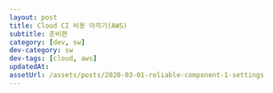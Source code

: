```yaml
---
layout: post
title: Cloud CI 비용 아끼기(AWS)
subtitle: 준비편
category: [dev, sw]
dev-category: sw
dev-tags: [cloud, aws]
updatedAt:
assetUrl: /assets/posts/2020-03-01-reliable-component-1-settings
---
```

